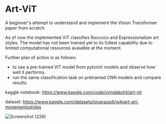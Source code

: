 # Art-ViT
A beginner's attempt to understand and implement the Vision Transformer paper from scratch.

As of now the implemented ViT classifies Roccoco and Expressionalism art styles. The model has not been trained yet to its fullest capability due to limited computational resources avaialble at the moment.

Further plan of action is as follows:
- to use a pre-trained ViT model from pytorch models and observe how well it performs. 
- run the same classification task on pretrained CNN models and compare results. 


kaggle notebook: https://www.kaggle.com/code/vrindakohli/art-vit

dataset: https://www.kaggle.com/datasets/sivarazadi/wikiart-art-movementsstyles

![Screenshot (226)](https://user-images.githubusercontent.com/89012268/225294838-7d31a70e-264b-4495-9b44-65db9efdd66b.png)
